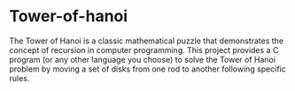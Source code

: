 # Tower-of-hanoi
The Tower of Hanoi is a classic mathematical puzzle that demonstrates the concept of recursion in computer programming. This project provides a C program (or any other language you choose) to solve the Tower of Hanoi problem by moving a set of disks from one rod to another following specific rules.
